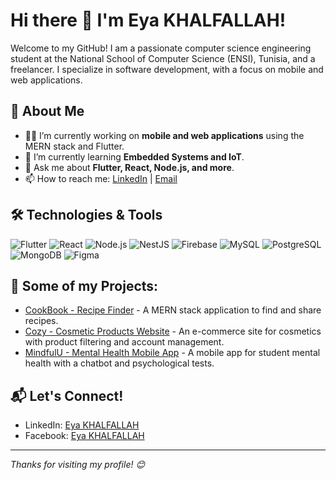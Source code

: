 # Hi there 👋 I'm Eya KHALFALLAH!

Welcome to my GitHub! I am a passionate computer science engineering student at the National School of Computer Science (ENSI), Tunisia, and a freelancer. I specialize in software development, with a focus on mobile and web applications.

## 🚀 About Me
- 👩‍💻 I’m currently working on **mobile and web applications** using the MERN stack and Flutter.
- 🌱 I’m currently learning **Embedded Systems and IoT**.
- 💬 Ask me about **Flutter, React, Node.js, and more**.
- 📫 How to reach me: [LinkedIn](https://www.linkedin.com/in/eya-khalfallah/) | [Email](mailto:eya.khalfallah@ensi-uma.tn)

## 🛠️ Technologies & Tools
![Flutter](https://img.shields.io/badge/Flutter-%230256A7?style=flat&logo=flutter&logoColor=white)
![React](https://img.shields.io/badge/React-%2320232a?style=flat&logo=react&logoColor=%2361DAFB)
![Node.js](https://img.shields.io/badge/Node.js-339933?style=flat&logo=node.js&logoColor=white)
![NestJS](https://img.shields.io/badge/NestJS-%23000?style=flat&logo=nestjs&logoColor=E0234E)
![Firebase](https://img.shields.io/badge/Firebase-%23039BE5?style=flat&logo=firebase&logoColor=white)
![MySQL](https://img.shields.io/badge/MySQL-%2300f?style=flat&logo=mysql&logoColor=white)
![PostgreSQL](https://img.shields.io/badge/PostgreSQL-%2300f?style=flat&logo=postgresql&logoColor=white)
![MongoDB](https://img.shields.io/badge/MongoDB-%2300f?style=flat&logo=mongodb&logoColor=white)
![Figma](https://img.shields.io/badge/Figma-%2300f?style=flat&logo=figma&logoColor=white)

## 👯 Some of my Projects:
- [CookBook - Recipe Finder](https://github.com/Eya-khalfallah/CookBook) - A MERN stack application to find and share recipes.
- [Cozy - Cosmetic Products Website](https://github.com/Eya-khalfallah/Cozy) - An e-commerce site for cosmetics with product filtering and account management.
- [MindfulU - Mental Health Mobile App](https://github.com/Eya-khalfallah/MindfulU) - A mobile app for student mental health with a chatbot and psychological tests.

## 📬 Let's Connect!
- LinkedIn: [Eya KHALFALLAH](https://www.linkedin.com/in/eya-khalfallah/)
- Facebook: [Eya KHALFALLAH](https://www.facebook.com/eya.khalfallah23/)

---

*Thanks for visiting my profile! 😊*
